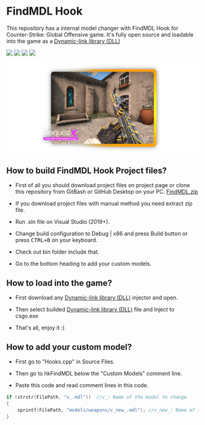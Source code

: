 # FindMDL Hook
This repository has a internal model changer with FindMDL Hook for Counter-Strike: Global Offensive game. It's fully open source and loadable into the game as a [Dynamic-link library (DLL)](https://en.wikipedia.org/wiki/Dynamic-link_library)

![](https://img.shields.io/badge/language-c++-e76089?style=plastic) ![](https://img.shields.io/badge/game-csgo-yellow?style=plastic) ![](https://img.shields.io/badge/license-GNU-green?style=plastic) ![](https://img.shields.io/badge/arch-x86-d9654f?style=plastic)

![Image of RequestX International Developer Group on Discord](https://github.com/Kruziikrel1/CSGO-FindMDL/blob/main/thumbnail.png)

## How to build FindMDL Hook Project files?
* First of all you should download project files on project page or clone this repository from GitBash or GitHub Desktop on your PC. [FindMDL.zip](https://github.com/Kruziikrel1/CSGO-FindMDL/releases/tag/v0.1)

* If you download project files with manual method you need extract zip file.

* Run .sln file on Visual Studio (2019+).

* Change build configuration to Debug | x86 and press Build button or press <kbd>CTRL+B</kbd> on your keyboard.

* Check out bin folder include that.

* Go to the bottom heading to add your custom models.

## How to load into the game?
* First download any [Dynamic-link library (DLL)](https://en.wikipedia.org/wiki/Dynamic-link_library) injector and open.

* Then select builded [Dynamic-link library (DLL)](https://en.wikipedia.org/wiki/Dynamic-link_library) file and Inject to csgo.exe

* That's all, enjoy it :)

## How to add your custom model?
* First go to "Hooks.cpp" in Source Files.

* Then go to hkFindMDL below the "Custom Models" comment line.

* Paste this code and read comment lines in this code.
```c++
if (strstr(FilePath, "v_.mdl"))  //v_: Name of the model to change
{
	sprintf(FilePath, "models/weapons/v_new_.mdl"); //v_new_: Name of the changing custom model: 
}
```
